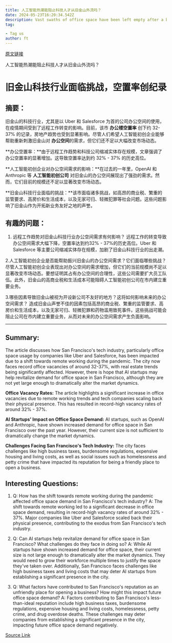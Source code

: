 ```yaml
---
title: 人工智能热潮能阻止科技人才从旧金山外流吗？
date: 2024-05-23T16:20:34.542Z
description: Vast swaths of office space have been left empty after a big shift to remote working
tag: 

- Tag us
author: ft
---
```


[原文链接](https://ft.com/content/6fd65559-f6f2-42bb-bf12-ac9cd35291ba)

人工智能热潮能阻止科技人才从旧金山外流吗？

# 旧金山科技行业面临挑战，空置率创纪录

## 摘要：
旧金山的科技行业，尤其是以 Uber 和 Salesforce 为首的公司办公空间的使用，在疫情期间受到了远程工作转变的影响。目前，该市 **办公楼空置率** 创下约 32-37% 的记录，房地产趋势也受到显著影响。尽管人们希望人工智能初创企业能够帮助重新刺激旧金山对 **办公空间**的需求，但它们还不足以大幅改变市场动态。

**办公空置率：**由于远程工作趋势和科技公司缩减实体存在规模，文章强调了办公空置率的显著增加。这导致空置率达到约 32% - 37% 的历史高位。

**人工智能初创企业对办公空间需求的影响：**在过去的一年里，OpenAI 和 Anthropic 等 **人工智能初创公司** 对旧金山的办公空间展现出了强劲的需求。然而，它们目前的规模还不足以显著改变市场动态。

**旧金山科技行业面临的挑战：**该市面临诸多挑战，如高昂的商业税、繁重的监管要求、高房价和生活成本，以及无家可归、轻微犯罪等社会问题。这些问题影响了旧金山作为开拓新业务友好之地的声誉。
## 有趣的问题：
1. 远程工作趋势对旧金山科技行业办公空间需求有何影响？
   远程工作的转变导致办公空间需求大幅下降，空置率达到约32% - 37%的历史高位。Uber 和 Salesforce 等主要公司缩减实体存在规模，加剧了旧金山科技行业的出走潮。

2.人工智能初创企业是否能帮助振兴旧金山的办公空间需求？它们面临哪些挑战？
   尽管人工智能初创企业表现出对办公空间的需求增加，但它们的当前规模尚不足以显著改变市场动态。要想证明其占有办公空间的合理性，这些公司需要扩大员工队伍。此外，旧金山的高商业税和生活成本可能阻碍人工智能初创公司在市内建立重要业务。

3.哪些因素导致旧金山被视为开设新公司不友好的地方？这将如何影响未来的办公空间需求？
   造成旧金山声誉不佳的因素包括高昂的商业税、繁重的监管要求、高房价和生活成本，以及无家可归、轻微犯罪和药物滥用致死事件。这些挑战可能会阻止公司在市内建立重要业务，从而对未来的办公空间需求产生负面影响。

---

## Summary:
The article discusses how San Francisco's tech industry, particularly office space usage by companies like Uber and Salesforce, has been impacted due to a shift towards remote working during the pandemic. The city now faces record office vacancies of around 32-37%, with real estate trends being significantly affected. However, there is hope that AI startups may help revitalize demand for office space in San Francisco, although they are not yet large enough to dramatically alter the market dynamics.

**Office Vacancy Rates:** The article highlights a significant increase in office vacancies due to remote working trends and tech companies scaling back their physical presence. This has resulted in record-high vacancy rates of around 32% - 37%.

**AI Startups' Impact on Office Space Demand:** AI startups, such as OpenAI and Anthropic, have shown increased demand for office space in San Francisco over the past year. However, their current size is not sufficient to dramatically change the market dynamics.

**Challenges Facing San Francisco's Tech Industry:** The city faces challenges like high business taxes, burdensome regulations, expensive housing and living costs, as well as social issues such as homelessness and petty crime that have impacted its reputation for being a friendly place to open a business.

## Interesting Questions:
1. Q: How has the shift towards remote working during the pandemic affected office space demand in San Francisco's tech industry?
   A: The shift towards remote working led to a significant decrease in office space demand, resulting in record-high vacancy rates of around 32% - 37%. Major companies like Uber and Salesforce scaled back their physical presence, contributing to the exodus from San Francisco's tech industry.

2. Q: Can AI startups help revitalize demand for office space in San Francisco? What challenges do they face in doing so?
   A: While AI startups have shown increased demand for office space, their current size is not large enough to dramatically alter the market dynamics. They would need to grow their workforce multiple times to justify the space they've taken over. Additionally, San Francisco faces challenges like high business taxes and living costs that may deter AI startups from establishing a significant presence in the city.

3. Q: What factors have contributed to San Francisco's reputation as an unfriendly place for opening a business? How might this impact future office space demand?
   A: Factors contributing to San Francisco's less-than-ideal reputation include high business taxes, burdensome regulations, expensive housing and living costs, homelessness, petty crime, and drug overdose deaths. These challenges may deter companies from establishing a significant presence in the city, impacting future office space demand negatively.

[Source Link](https://ft.com/content/6fd65559-f6f2-42bb-bf12-ac9cd35291ba)

